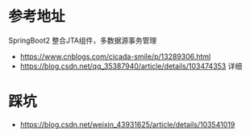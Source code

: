 # 参考地址
SpringBoot2 整合JTA组件，多数据源事务管理
- https://www.cnblogs.com/cicada-smile/p/13289306.html
- https://blog.csdn.net/qq_35387940/article/details/103474353 详细

# 踩坑
- https://blog.csdn.net/weixin_43931625/article/details/103541019